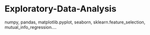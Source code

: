# Exploratory-Data-Analysis
numpy, pandas, matplotlib.pyplot, seaborn, sklearn.feature_selection, mutual_info_regression....
